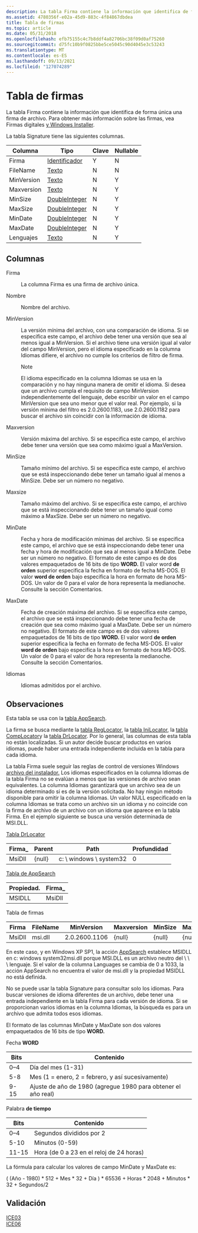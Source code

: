 ```yaml
---
description: La tabla Firma contiene la información que identifica de forma única una firma de archivo. Para obtener más información sobre las firmas, vea Firmas digitales y Windows instalador.
ms.assetid: 4780356f-e02a-45d9-883c-4f84867dbdea
title: Tabla de firmas
ms.topic: article
ms.date: 05/31/2018
ms.openlocfilehash: efb75155c4c7b8ddf4a82706bc38f09d0af75260
ms.sourcegitcommit: d75fc10b9f0825bbe5ce5045c90d4045e3c53243
ms.translationtype: MT
ms.contentlocale: es-ES
ms.lasthandoff: 09/13/2021
ms.locfileid: "127074289"
---
```

# <a name="signature-table"></a>Tabla de firmas

La tabla Firma contiene la información que identifica de forma única una firma de archivo. Para obtener más información sobre las firmas, vea Firmas digitales [y Windows Installer](digital-signatures-and-windows-installer.md).

La tabla Signature tiene las siguientes columnas.



| Columna     | Tipo                               | Clave | Nullable |
|------------|------------------------------------|-----|----------|
| Firma  | [Identificador](identifier.md)       | Y   | N        |
| FileName   | [Texto](text.md)                   | N   | N        |
| MinVersion | [Texto](text.md)                   | N   | Y        |
| Maxversion | [Texto](text.md)                   | N   | Y        |
| MinSize    | [DoubleInteger](doubleinteger.md) | N   | Y        |
| MaxSize    | [DoubleInteger](doubleinteger.md) | N   | Y        |
| MinDate    | [DoubleInteger](doubleinteger.md) | N   | Y        |
| MaxDate    | [DoubleInteger](doubleinteger.md) | N   | Y        |
| Lenguajes  | [Texto](text.md)                   | N   | Y        |



 

## <a name="columns"></a>Columnas

<dl> <dt>

<span id="Signature"></span><span id="signature"></span><span id="SIGNATURE"></span>Firma
</dt> <dd>

La columna Firma es una firma de archivo única.

</dd> <dt>

<span id="FileName"></span><span id="filename"></span><span id="FILENAME"></span>Nombre
</dt> <dd>

Nombre del archivo.

</dd> <dt>

<span id="MinVersion"></span><span id="minversion"></span><span id="MINVERSION"></span>MinVersion
</dt> <dd>

La versión mínima del archivo, con una comparación de idioma. Si se especifica este campo, el archivo debe tener una versión que sea al menos igual a MinVersion. Si el archivo tiene una versión igual al valor del campo MinVersion, pero el idioma especificado en la columna Idiomas difiere, el archivo no cumple los criterios de filtro de firma.

> [!Note]  
> El idioma especificado en la columna Idiomas se usa en la comparación y no hay ninguna manera de omitir el idioma. Si desea que un archivo cumpla el requisito de campo MinVersion independientemente del lenguaje, debe escribir un valor en el campo MinVersion que sea uno menor que el valor real. Por ejemplo, si la versión mínima del filtro es 2.0.2600.1183, use 2.0.2600.1182 para buscar el archivo sin coincidir con la información de idioma.

 

</dd> <dt>

<span id="MaxVersion"></span><span id="maxversion"></span><span id="MAXVERSION"></span>Maxversion
</dt> <dd>

Versión máxima del archivo. Si se especifica este campo, el archivo debe tener una versión que sea como máximo igual a MaxVersion.

</dd> <dt>

<span id="MinSize"></span><span id="minsize"></span><span id="MINSIZE"></span>MinSize
</dt> <dd>

Tamaño mínimo del archivo. Si se especifica este campo, el archivo que se está inspeccionando debe tener un tamaño igual al menos a MinSize. Debe ser un número no negativo.

</dd> <dt>

<span id="MaxSize"></span><span id="maxsize"></span><span id="MAXSIZE"></span>Maxsize
</dt> <dd>

Tamaño máximo del archivo. Si se especifica este campo, el archivo que se está inspeccionando debe tener un tamaño igual como máximo a MaxSize. Debe ser un número no negativo.

</dd> <dt>

<span id="MinDate"></span><span id="mindate"></span><span id="MINDATE"></span>MinDate
</dt> <dd>

Fecha y hora de modificación mínimas del archivo. Si se especifica este campo, el archivo que se está inspeccionando debe tener una fecha y hora de modificación que sea al menos igual a MinDate. Debe ser un número no negativo. El formato de este campo es de dos valores empaquetados de 16 bits de tipo **WORD.** El valor word **de orden** superior especifica la fecha en formato de fecha MS-DOS. El valor **word de orden** bajo especifica la hora en formato de hora MS-DOS. Un valor de 0 para el valor de hora representa la medianoche. Consulte la sección Comentarios.

</dd> <dt>

<span id="MaxDate"></span><span id="maxdate"></span><span id="MAXDATE"></span>MaxDate
</dt> <dd>

Fecha de creación máxima del archivo. Si se especifica este campo, el archivo que se está inspeccionando debe tener una fecha de creación que sea como máximo igual a MaxDate. Debe ser un número no negativo. El formato de este campo es de dos valores empaquetados de 16 bits de tipo **WORD.** El valor word **de orden** superior especifica la fecha en formato de fecha MS-DOS. El valor **word de orden** bajo especifica la hora en formato de hora MS-DOS. Un valor de 0 para el valor de hora representa la medianoche. Consulte la sección Comentarios.

</dd> <dt>

<span id="Languages"></span><span id="languages"></span><span id="LANGUAGES"></span>Idiomas
</dt> <dd>

Idiomas admitidos por el archivo.

</dd> </dl>

## <a name="remarks"></a>Observaciones

Esta tabla se usa con la [tabla AppSearch](appsearch-table.md).

La firma se busca mediante la [tabla RegLocator](reglocator-table.md), la [tabla IniLocator](inilocator-table.md), la [tabla CompLocator](complocator-table.md)y la [tabla DrLocator](drlocator-table.md). Por lo general, las columnas de esta tabla no están localizadas. Si un autor decide buscar productos en varios idiomas, puede haber una entrada independiente incluida en la tabla para cada idioma.

La tabla Firma suele seguir las reglas de control de versiones Windows [archivo del instalador.](file-versioning-rules.md) Los idiomas especificados en la columna Idiomas de la tabla Firma no se evalúan a menos que las versiones de archivo sean equivalentes. La columna Idiomas garantizará que un archivo sea de un idioma determinado si es de la versión solicitada. No hay ningún método disponible para omitir la columna Idiomas. Un valor NULL especificado en la columna Idiomas se trata como un archivo sin un idioma y no coincide con la firma de archivo de un archivo con un idioma que aparece en la tabla Firma. En el ejemplo siguiente se busca una versión determinada de MSI.DLL.

[Tabla DrLocator](drlocator-table.md)

| Firma\_ | Parent | Path                  | Profundidad |
|-------------|--------|-----------------------|-------|
| MsiDll      | {null} | c: \\ windows \\ system32 | 0     |



 

[Tabla de AppSearch](appsearch-table.md)



| Propiedad. | Firma\_ |
|----------|-------------|
| MSIDLL   | MsiDll      |



 

Tabla de firmas



| Firma | FileName | MinVersion    | Maxversion | MinSize | MaxSize | MinDate | MaxDate | Lenguajes |
|-----------|----------|---------------|------------|---------|---------|---------|---------|-----------|
| MsiDll    | msi.dll  | 2.0.2600.1106 | {null}     | {null}  | {null}  | {null}  | {null}  | 0         |



 

En este caso, y en Windows XP SP1, la acción [AppSearch](appsearch-action.md) establece MSIDLL en c: windows system32msi.dll porque MSI.DLL es un archivo neutro del \\ \\ \\ lenguaje. Si el valor de la columna Languages se cambia de 0 a 1033, la acción AppSearch no encuentra el valor de msi.dll y la propiedad MSIDLL no está definida.

No se puede usar la tabla Signature para consultar solo los idiomas. Para buscar versiones de idioma diferentes de un archivo, debe tener una entrada independiente en la tabla Firma para cada versión de idioma. Si se proporcionan varios idiomas en la columna Idiomas, la búsqueda es para un archivo que admita todos esos idiomas.

El formato de las columnas MinDate y MaxDate son dos valores empaquetados de 16 bits de tipo **WORD.**

Fecha **WORD**



| Bits | Contenido                                             |
|------|-----------------------------------------------------|
| 0–4  | Día del mes (1-31)                             |
| 5-8  | Mes (1 = enero, 2 = febrero, y así sucesivamente)        |
| 9-15 | Ajuste de año de 1980 (agregue 1980 para obtener el año real) |



 

Palabra **de tiempo**



| Bits  | Contenido                     |
|-------|-----------------------------|
| 0–4   | Segundos divididos por 2        |
| 5-10  | Minutos (0-59)              |
| 11-15 | Hora (de 0 a 23 en el reloj de 24 horas) |



 

La fórmula para calcular los valores de campo MinDate y MaxDate es:

( (Año - 1980) \* 512 + Mes \* 32 + Día ) \* 65536 + Horas \* 2048 + Minutos \* 32 + Segundos/2

## <a name="validation"></a>Validación

<dl>

[ICE03](ice03.md)  
[ICE06](ice06.md)  
</dl>

 

 



